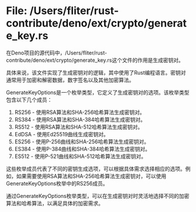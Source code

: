 # File: /Users/fliter/rust-contribute/deno/ext/crypto/generate_key.rs

在Deno项目的源代码中，/Users/fliter/rust-contribute/deno/ext/crypto/generate_key.rs这个文件的作用是生成密钥对。

具体来说，该文件实现了生成密钥对的逻辑，其中使用了Rust编程语言。密钥对通常用于加密和解密数据，数字签名以及其他加密算法。

GenerateKeyOptions是一个枚举类型，它定义了生成密钥对的选项。该枚举类型包含以下几个成员：

1. RS256 - 使用RSA算法和SHA-256哈希算法生成密钥对。
2. RS384 - 使用RSA算法和SHA-384哈希算法生成密钥对。
3. RS512 - 使用RSA算法和SHA-512哈希算法生成密钥对。
4. EdDSA - 使用Ed25519曲线生成密钥对。
5. ES256 - 使用P-256曲线和SHA-256哈希算法生成密钥对。
6. ES384 - 使用P-384曲线和SHA-384哈希算法生成密钥对。
7. ES512 - 使用P-521曲线和SHA-512哈希算法生成密钥对。

这些枚举成员代表了不同的密钥生成选项，可以根据具体需求选择相应的选项。例如，如果需要使用RSA算法和SHA-256哈希算法生成密钥对，可以使用GenerateKeyOptions枚举中的RS256成员。

通过GenerateKeyOptions枚举类型，可以在生成密钥对时灵活地选择不同的加密算法和哈希算法，以满足具体的加密需求。

